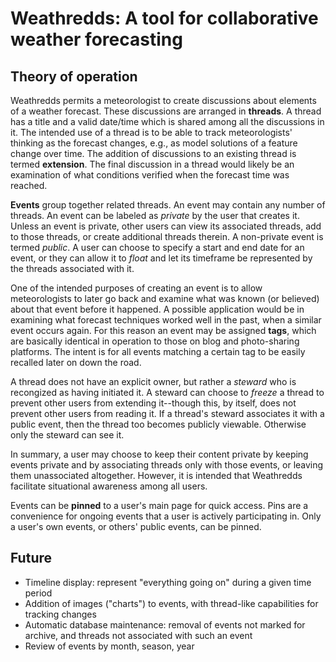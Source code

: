 # Weathredds: A tool for collaborative weather forecasting

## Theory of operation

   Weathredds permits a meteorologist to create discussions about elements of a weather forecast. These discussions are arranged in **threads**. A thread has a title and a valid date/time which is shared among all the discussions in it. The intended use of a thread is to be able to track meteorologists' thinking as the forecast changes, e.g., as model solutions of a feature change over time. The addition of discussions to an existing thread is termed **extension**. The final discussion in a thread would likely be an examination of what conditions verified when the forecast time was reached.

   **Events** group together related threads. An event may contain any number of threads. An event can be labeled as *private* by the user that creates it. Unless an event is private, other users can view its associated threads, add to those threads, or create additional threads therein. A non-private event is termed *public*. A user can choose to specify a start and end date for an event, or they can allow it to *float* and let its timeframe be represented by the threads associated with it.

   One of the intended purposes of creating an event is to allow meteorologists to later go back and examine what was known (or believed) about that event before it happened. A possible application would be in examining what forecast techniques worked well in the past, when a similar event occurs again. For this reason an event may be assigned **tags**, which are basically identical in operation to those on blog and photo-sharing platforms. The intent is for all events matching a certain tag to be easily recalled later on down the road.

   A thread does not have an explicit owner, but rather a *steward* who is recongized as having initiated it. A steward can choose to *freeze* a thread to prevent other users from extending it--though this, by itself, does not prevent other users from reading it. If a thread's steward associates it with a public event, then the thread too becomes publicly viewable. Otherwise only the steward can see it.
   
   In summary, a user may choose to keep their content private by keeping events private and by associating threads only with those events, or leaving them unassociated altogether. However, it is intended that Weathredds facilitate situational awareness among all users.

   Events can be **pinned** to a user's main page for quick access. Pins are a convenience for ongoing events that a user is actively participating in. Only a user's own events, or others' public events, can be pinned.


## Future

* Timeline display: represent "everything going on" during a given time period
* Addition of images ("charts") to events, with thread-like capabilities for tracking changes
* Automatic database maintenance: removal of events not marked for archive, and threads not associated with such an event
* Review of events by month, season, year
